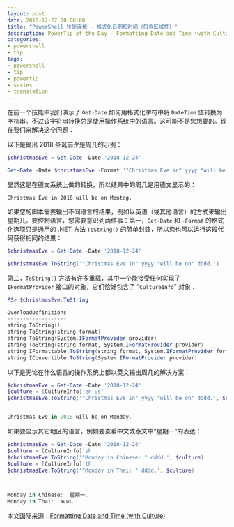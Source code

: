 ```yaml
---
layout: post
date: 2018-12-27 00:00:00
title: "PowerShell 技能连载 - 格式化日期和时间（包含区域性）"
description: PowerTip of the Day - Formatting Date and Time (with Culture)
categories:
- powershell
- tip
tags:
- powershell
- tip
- powertip
- series
- translation
---
```

在前一个技能中我们演示了 `Get-Date` 如何用格式化字符串将 `DateTime` 值转换为字符串。不过该字符串转换总是使用操作系统中的语言。这可能不是您想要的。现在我们来解决这个问题：

以下是输出 2018 圣诞前夕是周几的示例：

```powershell
$christmasEve = Get-Date -Date '2018-12-24'

Get-Date -Date $christmasEve -Format '"Christmas Eve in" yyyy "will be on" dddd.'
```

显然这是在德文系统上做的转换，所以结果中的周几是用德文显示的：

    Christmas Eve in 2018 will be on Montag.

如果您的脚本需要输出不同语言的结果，例如以英语（或其他语言）的方式来输出星期几。要控制语言，您需要意识到两件事：第一，`Get-Date` 和 `-Format` 的格式化选项只是通用的 .NET 方法 `ToString()` 的简单封装，所以您也可以运行这段代码获得相同的结果：

```powershell
$christmasEve = Get-Date -Date '2018-12-24'

$christmasEve.ToString('"Christmas Eve in" yyyy "will be on" dddd.')
```

第二，`ToString()` 方法有许多重载，其中一个能接受任何实现了 `IFormatProvider` 接口的对象，它们恰好包含了 "`CultureInfo`" 对象：

```powershell
PS> $christmasEve.ToString

OverloadDefinitions                                                                                     
-------------------                                                                                     
string ToString()                                                                                       
string ToString(string format)                                                                          
string ToString(System.IFormatProvider provider)                                                        
string ToString(string format, System.IFormatProvider provider)                                         
string IFormattable.ToString(string format, System.IFormatProvider formatProvider)                      
string IConvertible.ToString(System.IFormatProvider provider)   
```

以下是无论在什么语言的操作系统上都以英文输出周几的解决方案：

```powershell
$christmasEve = Get-Date -Date '2018-12-24'
$culture = [CultureInfo]'en-us'
$christmasEve.ToString('"Christmas Eve in" yyyy "will be on" dddd.', $culture)


Christmas Eve in 2018 will be on Monday. 
```

如果要显示其它地区的语言，例如要查看中文或泰文中“星期一”的表达：

```powershell
$christmasEve = Get-Date -Date '2018-12-24'
$culture = [CultureInfo]'zh'
$christmasEve.ToString('"Monday in Chinese: " dddd.', $culture)
$culture = [CultureInfo]'th'
$christmasEve.ToString('"Monday in Thai: " dddd.', $culture)



Monday in Chinese:  星期一.
Monday in Thai:  จันทร์.
```

<!--more-->
本文国际来源：[Formatting Date and Time (with Culture)](https://community.idera.com/database-tools/powershell/powertips/b/tips/posts/formatting-date-and-time-with-culture)
